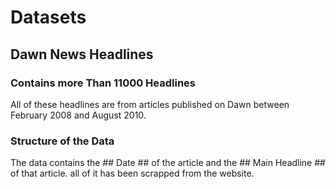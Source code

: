 # Datasets

## Dawn News Headlines
### Contains more Than 11000 Headlines
All of these headlines are from articles published on Dawn between February 2008 and August 2010.
### Structure of the Data
The data contains the ## Date ## of the article and the ## Main Headline ## of that article.
all of it has been scrapped from the website.
